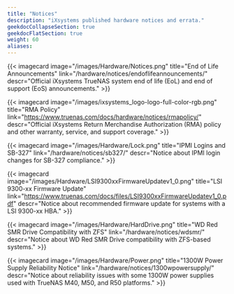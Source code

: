 ```yaml
---
title: "Notices"
description: "iXsystems published hardware notices and errata."
geekdocCollapseSection: true
geekdocFlatSection: true
weight: 60
aliases:
---
```


<div class="docs-sections">

{{< imagecard image="/images/Hardware/Notices.png" title="End of Life Announcements" link="/hardware/notices/endoflifeannouncements/" descr="Official iXsystems TrueNAS system end of life (EoL) and end of support (EoS) announcements." >}}

{{< imagecard image="/images/ixsystems_logo-logo-full-color-rgb.png" title="RMA Policy" link="https://www.truenas.com/docs/hardware/notices/rmapolicy/" descr="Official iXsystems Return Merchandise Authorization (RMA) policy and other warranty, service, and support coverage." >}}

{{< imagecard image="/images/Hardware/Lock.png" title="IPMI Logins and SB-327" link="/hardware/notices/sb327/" descr="Notice about IPMI login changes for SB-327 compliance." >}}

{{< imagecard image="/images/Hardware/LSI9300xxFirmwareUpdatev1_0.png" title="LSI 9300-xx Firmware Update" link="https://www.truenas.com/docs/files/LSI9300xxFirmwareUpdatev1_0.pdf" descr="Notice about recommended firmware update for systems with a LSI 9300-xx HBA." >}}

{{< imagecard image="/images/Hardware/HardDrive.png" title="WD Red SMR Drive Compatibility with ZFS" link="/hardware/notices/wdsmr/" descr="Notice about WD Red SMR Drive compatibility with ZFS-based systems." >}}

{{< imagecard image="/images/Hardware/Power.png" title="1300W Power Supply Reliability Notice" link="/hardware/notices/1300wpowersupply/" descr="Notice about reliability issues with some 1300W power supplies used with TrueNAS M40, M50, and R50 platforms." >}}

</div>
